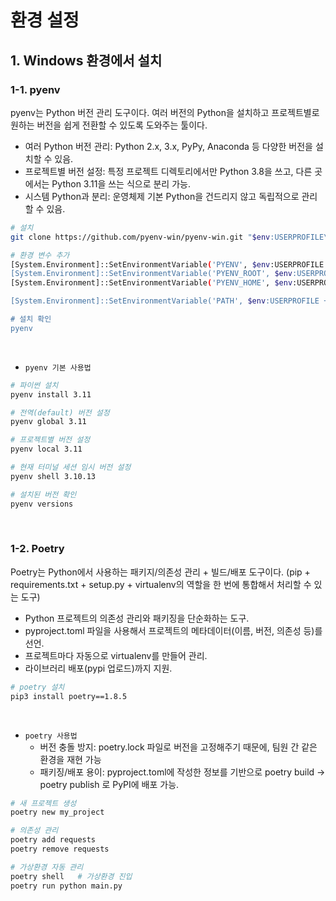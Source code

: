 # 환경 설정

## 1. Windows 환경에서 설치

### 1-1. pyenv

pyenv는 Python 버전 관리 도구이다. 여러 버전의 Python을 설치하고 프로젝트별로 원하는 버전을 쉽게 전환할 수 있도록 도와주는 툴이다.

 - 여러 Python 버전 관리: Python 2.x, 3.x, PyPy, Anaconda 등 다양한 버전을 설치할 수 있음.
 - 프로젝트별 버전 설정: 특정 프로젝트 디렉토리에서만 Python 3.8을 쓰고, 다른 곳에서는 Python 3.11을 쓰는 식으로 분리 가능.
 - 시스템 Python과 분리: 운영체제 기본 Python을 건드리지 않고 독립적으로 관리할 수 있음.
```bash
# 설치
git clone https://github.com/pyenv-win/pyenv-win.git "$env:USERPROFILE\.pyenv"

# 환경 변수 추가
[System.Environment]::SetEnvironmentVariable('PYENV', $env:USERPROFILE + "\.pyenv\pyenv-win\", "User")
[System.Environment]::SetEnvironmentVariable('PYENV_ROOT', $env:USERPROFILE + "\.pyenv\pyenv-win\", "User")
[System.Environment]::SetEnvironmentVariable('PYENV_HOME', $env:USERPROFILE + "\.pyenv\pyenv-win\", "User")

[System.Environment]::SetEnvironmentVariable('PATH', $env:USERPROFILE + "\.pyenv\pyenv-win\bin;" + $env:USERPROFILE + "\.pyenv\pyenv-win\shims;" + [System.Environment]::GetEnvironmentVariable('PATH', "User"), "User")

# 설치 확인
pyenv
```
<br/>

 - `pyenv 기본 사용법`
```bash
# 파이썬 설치
pyenv install 3.11

# 전역(default) 버전 설정
pyenv global 3.11

# 프로젝트별 버전 설정
pyenv local 3.11

# 현재 터미널 세션 임시 버전 설정
pyenv shell 3.10.13

# 설치된 버전 확인
pyenv versions
```
<br/>

### 1-2. Poetry

Poetry는 Python에서 사용하는 패키지/의존성 관리 + 빌드/배포 도구이다. (pip + requirements.txt + setup.py + virtualenv의 역할을 한 번에 통합해서 처리할 수 있는 도구)
 - Python 프로젝트의 의존성 관리와 패키징을 단순화하는 도구.
 - pyproject.toml 파일을 사용해서 프로젝트의 메타데이터(이름, 버전, 의존성 등)를 선언.
 - 프로젝트마다 자동으로 virtualenv를 만들어 관리.
 - 라이브러리 배포(pypi 업로드)까지 지원.
```bash
# poetry 설치
pip3 install poetry==1.8.5
```
<br/>

 - `poetry 사용법`
    - 버전 충돌 방지: poetry.lock 파일로 버전을 고정해주기 때문에, 팀원 간 같은 환경을 재현 가능
    - 패키징/배포 용이: pyproject.toml에 작성한 정보를 기반으로 poetry build → poetry publish 로 PyPI에 배포 가능.
```bash
# 새 프로젝트 생성
poetry new my_project

# 의존성 관리
poetry add requests
poetry remove requests

# 가상환경 자동 관리
poetry shell   # 가상환경 진입
poetry run python main.py
```
